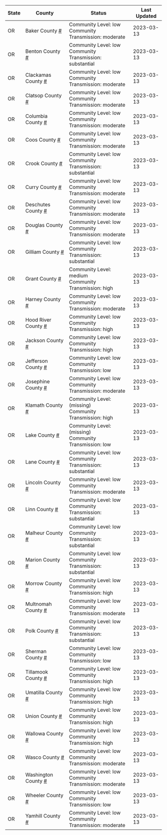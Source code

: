 State | County | Status | Last Updated
--- | --- | --- | --- 
OR | Baker County <a href="#baker_county">#</a> | <a name="baker_county"></a>Community Level: low<br/>Community Transmission: moderate | 2023-03-13
OR | Benton County <a href="#benton_county">#</a> | <a name="benton_county"></a>Community Level: low<br/>Community Transmission: substantial | 2023-03-13
OR | Clackamas County <a href="#clackamas_county">#</a> | <a name="clackamas_county"></a>Community Level: low<br/>Community Transmission: moderate | 2023-03-13
OR | Clatsop County <a href="#clatsop_county">#</a> | <a name="clatsop_county"></a>Community Level: low<br/>Community Transmission: moderate | 2023-03-13
OR | Columbia County <a href="#columbia_county">#</a> | <a name="columbia_county"></a>Community Level: low<br/>Community Transmission: moderate | 2023-03-13
OR | Coos County <a href="#coos_county">#</a> | <a name="coos_county"></a>Community Level: low<br/>Community Transmission: moderate | 2023-03-13
OR | Crook County <a href="#crook_county">#</a> | <a name="crook_county"></a>Community Level: low<br/>Community Transmission: substantial | 2023-03-13
OR | Curry County <a href="#curry_county">#</a> | <a name="curry_county"></a>Community Level: low<br/>Community Transmission: moderate | 2023-03-13
OR | Deschutes County <a href="#deschutes_county">#</a> | <a name="deschutes_county"></a>Community Level: low<br/>Community Transmission: moderate | 2023-03-13
OR | Douglas County <a href="#douglas_county">#</a> | <a name="douglas_county"></a>Community Level: low<br/>Community Transmission: moderate | 2023-03-13
OR | Gilliam County <a href="#gilliam_county">#</a> | <a name="gilliam_county"></a>Community Level: low<br/>Community Transmission: substantial | 2023-03-13
OR | Grant County <a href="#grant_county">#</a> | <a name="grant_county"></a>Community Level: medium<br/>Community Transmission: high | 2023-03-13
OR | Harney County <a href="#harney_county">#</a> | <a name="harney_county"></a>Community Level: low<br/>Community Transmission: moderate | 2023-03-13
OR | Hood River County <a href="#hood_river_county">#</a> | <a name="hood_river_county"></a>Community Level: low<br/>Community Transmission: high | 2023-03-13
OR | Jackson County <a href="#jackson_county">#</a> | <a name="jackson_county"></a>Community Level: low<br/>Community Transmission: high | 2023-03-13
OR | Jefferson County <a href="#jefferson_county">#</a> | <a name="jefferson_county"></a>Community Level: low<br/>Community Transmission: low | 2023-03-13
OR | Josephine County <a href="#josephine_county">#</a> | <a name="josephine_county"></a>Community Level: low<br/>Community Transmission: moderate | 2023-03-13
OR | Klamath County <a href="#klamath_county">#</a> | <a name="klamath_county"></a>Community Level: (missing)<br/>Community Transmission: high | 2023-03-13
OR | Lake County <a href="#lake_county">#</a> | <a name="lake_county"></a>Community Level: (missing)<br/>Community Transmission: low | 2023-03-13
OR | Lane County <a href="#lane_county">#</a> | <a name="lane_county"></a>Community Level: low<br/>Community Transmission: substantial | 2023-03-13
OR | Lincoln County <a href="#lincoln_county">#</a> | <a name="lincoln_county"></a>Community Level: low<br/>Community Transmission: moderate | 2023-03-13
OR | Linn County <a href="#linn_county">#</a> | <a name="linn_county"></a>Community Level: low<br/>Community Transmission: substantial | 2023-03-13
OR | Malheur County <a href="#malheur_county">#</a> | <a name="malheur_county"></a>Community Level: low<br/>Community Transmission: substantial | 2023-03-13
OR | Marion County <a href="#marion_county">#</a> | <a name="marion_county"></a>Community Level: low<br/>Community Transmission: substantial | 2023-03-13
OR | Morrow County <a href="#morrow_county">#</a> | <a name="morrow_county"></a>Community Level: low<br/>Community Transmission: high | 2023-03-13
OR | Multnomah County <a href="#multnomah_county">#</a> | <a name="multnomah_county"></a>Community Level: low<br/>Community Transmission: moderate | 2023-03-13
OR | Polk County <a href="#polk_county">#</a> | <a name="polk_county"></a>Community Level: low<br/>Community Transmission: substantial | 2023-03-13
OR | Sherman County <a href="#sherman_county">#</a> | <a name="sherman_county"></a>Community Level: low<br/>Community Transmission: low | 2023-03-13
OR | Tillamook County <a href="#tillamook_county">#</a> | <a name="tillamook_county"></a>Community Level: low<br/>Community Transmission: high | 2023-03-13
OR | Umatilla County <a href="#umatilla_county">#</a> | <a name="umatilla_county"></a>Community Level: low<br/>Community Transmission: high | 2023-03-13
OR | Union County <a href="#union_county">#</a> | <a name="union_county"></a>Community Level: low<br/>Community Transmission: high | 2023-03-13
OR | Wallowa County <a href="#wallowa_county">#</a> | <a name="wallowa_county"></a>Community Level: low<br/>Community Transmission: high | 2023-03-13
OR | Wasco County <a href="#wasco_county">#</a> | <a name="wasco_county"></a>Community Level: low<br/>Community Transmission: moderate | 2023-03-13
OR | Washington County <a href="#washington_county">#</a> | <a name="washington_county"></a>Community Level: low<br/>Community Transmission: moderate | 2023-03-13
OR | Wheeler County <a href="#wheeler_county">#</a> | <a name="wheeler_county"></a>Community Level: low<br/>Community Transmission: low | 2023-03-13
OR | Yamhill County <a href="#yamhill_county">#</a> | <a name="yamhill_county"></a>Community Level: low<br/>Community Transmission: moderate | 2023-03-13
